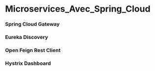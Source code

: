 # Microservices_Avec_Spring_Cloud

### Spring Cloud Gateway
### Eureka Discovery
### Open Feign Rest Client
### Hystrix Dashboard
